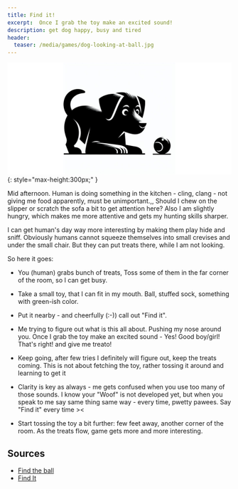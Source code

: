 ```yaml
---
title: Find it!
excerpt:  Once I grab the toy make an excited sound!
description: get dog happy, busy and tired
header:
  teaser: /media/games/dog-looking-at-ball.jpg
--- 
```


![Dog looking at a ball](/media/games/dog-looking-at-ball.jpg){: style="max-height:300px;" }


Mid afternoon. Human is doing something in the kitchen - cling, clang - not giving me food apparently, must be unimportant.,, Should I chew on the slipper or scratch the sofa a bit to get attention here? Also I am slightly hungry, which makes me more attentive and gets my hunting skills sharper.  

I can get human's day way more interesting by making them play hide and sniff. Obviously humans cannot squeeze themselves into small crevises and under the small chair. But they can put treats there, while I am not looking. 
  
So here it goes:
- You (human) grabs bunch of treats, Toss some of them in the far corner of the room, so I can get busy.
- Take a small toy, that I can fit in my mouth. Ball, stuffed sock, something with green-ish color. 
- Put it nearby - and cheerfully (:-)) call out "Find it". 
- Me trying to figure out what is this all about. Pushing my nose around you. Once I grab the toy make an excited sound - Yes! Good boy/girl! That's right! and give me treato!
- Keep going, after few tries I definitely will figure out, keep the treats coming. This is not about fetching the toy, rather tossing it around and learning to get it

- Clarity is key as always - me gets confused when you use too many of those sounds. I know your "Woof" is not developed yet, but when you speak to me say same thing same way - every time, pwetty pawees. Say "Find it" every time ><

- Start tossing the toy a bit further: few feet away, another corner of the room. As the treats flow, game gets more and more interesting.


<!--
- While I am distracted, you put treats in all different locations around the room. Hey, accessible locations that is, don't expect me to find them on top of the fridge - me don't have wings.
- Me gets excited and start sniffing around! 
- You encourage me by making excited sounds every time I finds the treat - Yes! Good boy/girl! That's right!. At the start you can even hint me the areas where you hid it, before I fully understand what you mean. 
-->

## Sources
- [Find the ball](https://youtu.be/I2dB7kZJIWo?si=Y5X3ZTLPAp5AxuQ5)
- [Find It](https://youtu.be/I2dB7kZJIWo?si=dGZE7ChmCE-JhZCB)